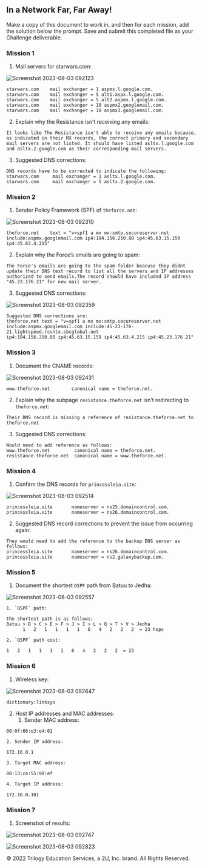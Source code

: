 ## **In a Network Far, Far Away!**

Make a copy of this document to work in, and then for each mission, add the solution below the prompt. Save and submit this completed file as your Challenge deliverable.


### **Mission 1**



1. Mail servers for starwars.com:


![Screenshot 2023-08-03 092123](https://github.com/CyberCuriosity8586/ColumbiaUniversity-CyberSecurityBootCamp/assets/105434347/bd020931-9248-483d-a688-6dcd2296047f)



```
starwars.com    mail exchanger = 1 aspmx.l.google.com.
starwars.com    mail exchanger = 5 alt1.aspx.l.google.com.
starwars.com    mail exchanger = 5 alt2.aspmx.l.google.com.
starwars.com    mail exchanger = 10 aspmx2.googlemail.com.
starwars.com    mail exchanger = 10 aspmx3.googlemail.com.
```




2. Explain why the Resistance isn’t receiving any emails:

```
It looks like The Resistance isn't able to receive any emails because, as indicated in their MX records, the correct primary and secondary mail servers are not listed. It should have listed asltx.l.google.com and asltx.2.google.com as their corresponding mail servers.

```


3. Suggested DNS corrections:

```
DNS records have to be corrected to indicate the following:
starwars.com     mail exchanger = 1 asltx.l.google.com.
starwars.com     mail exchanger = 5 asltx.2.google.com.
```




### **Mission 2**



1. Sender Policy Framework (SPF) of `theforce.net`:


![Screenshot 2023-08-03 092310](https://github.com/CyberCuriosity8586/ColumbiaUniversity-CyberSecurityBootCamp/assets/105434347/9432bb2b-923a-409d-8342-b537e9cec487)



```
theforce.net	text = "v=spf1 a mx mx:smtp.secureserver.net include:aspmx.googlemail.com ip4:104.156.250.80 ip4:45.63.15.159 ip4:45.63.4.215"
```




2. Explain why the Force’s emails are going to spam:

```
The Force's emails are going to the spam folder beacuse they didnt update their DNS text record to list all the servers and IP addresses authorized to send emails.The record should have included IP address "45.23.176.21" for new mail server.
```


3. Suggested DNS corrections:



![Screenshot 2023-08-03 092359](https://github.com/CyberCuriosity8586/ColumbiaUniversity-CyberSecurityBootCamp/assets/105434347/1fa59427-5159-4204-9948-d0c2eaff9a26)



```
Suggested DNS corrections are:
theforce.net text = "v=spf1 a mx mx:smtp.secureserver.net include:aspmx.googlemail.com include:45-23-176-21.lightspeed.rcsntx.sbcglobal.net 
ip4:104.156.250.80 ip4:45.63.15.159 ip4:45.63.4.215 ip4:45.23.176.21"
```



### **Mission 3**



1. Document the CNAME records:



![Screenshot 2023-08-03 092431](https://github.com/CyberCuriosity8586/ColumbiaUniversity-CyberSecurityBootCamp/assets/105434347/49211424-3f83-4da2-a6f7-918b91fe8183)


```
www.theforce.net        canonical name = theforce.net.
```




2. Explain why the subpage `resistance.theforce.net` isn’t redirecting to `theforce.net`:

```
Their DNS record is missing a reference of resistance.theforce.net to theforce.net
```


3. Suggested DNS corrections:

```
Would need to add reference as follows:
www.theforce.net         canonical name = theforce.net. resistance.theforce.net  canonical name = www.theforce.net.
```




### **Mission 4**



1. Confirm the DNS records for `princessleia.site`:



![Screenshot 2023-08-03 092514](https://github.com/CyberCuriosity8586/ColumbiaUniversity-CyberSecurityBootCamp/assets/105434347/ca7ca77b-7bb6-44f1-848c-d205241ba595)



```
princessleia.site	    nameserver = ns25.domaincontrol.com.
princessleia.site	    nameserver = ns26.domaincontrol.com.
```




2. Suggested DNS record corrections to prevent the issue from occurring again:

```
They would need to add the reference to the backup DNS server as follows:
princessleia.site       nameserver = ns26.domaincontrol.com. princessleia.site       nameserver = ns2.galaxybackup.com.  
```




### **Mission 5**



1. Document the shortest `OSPF` path from Batuu to Jedha:


![Screenshot 2023-08-03 092557](https://github.com/CyberCuriosity8586/ColumbiaUniversity-CyberSecurityBootCamp/assets/105434347/08e0c3ef-e793-4f50-8b99-2002e3b9680c)




    1. `OSPF` path:

```
The shortest path is as follows:
Batuu > D > C > E > F > J > I > L > Q > T > V > Jedha
      1   2   1   1   1   1   6   4   2   2   2  = 23 hops
```


    2. `OSPF` path cost:

```
1   2   1   1   1   1   6   4   2   2   2  = 23 
```




### **Mission 6**



1. Wireless key:


![Screenshot 2023-08-03 092647](https://github.com/CyberCuriosity8586/ColumbiaUniversity-CyberSecurityBootCamp/assets/105434347/d48b5ba5-83fb-4112-b276-b430e7105970)


```
dictionary:linksys
```




2. Host IP addresses and MAC addresses: 
    1. Sender MAC address:

```
00:0f:66:e3:e4:01
```


    2. Sender IP address:

```
172.16.0.1
```


    3. Target MAC address:

```
00:13:ce:55:98:ef
```


    4. Target IP address:

```
172.16.0.101 
```




### **Mission 7**



1. Screenshot of results:



![Screenshot 2023-08-03 092747](https://github.com/CyberCuriosity8586/ColumbiaUniversity-CyberSecurityBootCamp/assets/105434347/4226823d-f643-442f-913a-7cfda7afe844)




![Screenshot 2023-08-03 092823](https://github.com/CyberCuriosity8586/ColumbiaUniversity-CyberSecurityBootCamp/assets/105434347/0f444476-af29-4f46-970a-c948f141e577)


© 2022 Trilogy Education Services, a 2U, Inc. brand. All Rights Reserved.
